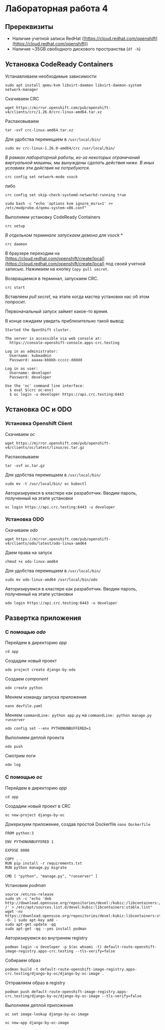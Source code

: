 # Лабораторная работа 4

## Пререквизиты

- Наличие учетной записи RedHat ([https://cloud.redhat.com/openshift](https://cloud.redhat.com/openshift))
- Наличие ~35GB свободного дискового пространства (`df -h`)

## Установка CodeReady Containers

Устанавливаем необходимые зависимости
```shell
sudo apt install qemu-kvm libvirt-daemon libvirt-daemon-system network-manager
```

Скачиваем CRC
```shell
wget https://mirror.openshift.com/pub/openshift-v4/clients/crc/1.26.0/crc-linux-amd64.tar.xz
```

Распаковываем
```shell
tar -xvf crc-linux-amd64.tar.xz
```

Для удобства перемещаем в `/usr/local/bin/`
```shell
sudo mv crc-linux-1.26.0-amd64/crc /usr/local/bin/
```

_В рамках лабораторной работы, из-за некоторых ограничений виртуальной машины, мы вынуждены сделать действия ниже. В иных условиях эти действия не потребуются._

```shell
crc config set network-mode vsock
```
либо
```shell
crc config set skip-check-systemd-networkd-running true
```

```shell
sudo bash -c "echo 'options kvm ignore_msrs=1' >> /etc/modprobe.d/qemu-system-x86.conf"
```

Выполняем установку CodeReady Containers
```shell
crc setup
```

_В отдельном терминале запускаем демона для vsock_ *
```shell
crc daemon
```

В браузере переходим на [https://cloud.redhat.com/openshift/create/local](https://cloud.redhat.com/openshift/create/local) под своей учетной записью. Нажимаем на кнопку `Copy pull secret`.

Возвращаемся в терминал, запускаем CRC.
```shell
crc start
```

Вставляем _pull secret_, на этапе когда мастер установки нас об этом попросит.

Первоначальный запуск займет какое-то время.

В конце ожидаем увидеть приблизительно такой вывод:

```
Started the OpenShift cluster.

The server is accessible via web console at:
  https://console-openshift-console.apps-crc.testing

Log in as administrator:
  Username: kubeadmin
  Password: aaaaa-bbbbb-ccccc-ddddd

Log in as user:
  Username: developer
  Password: developer

Use the 'oc' command line interface:
  $ eval $(crc oc-env)
  $ oc login -u developer https://api.crc.testing:6443
```

## Установка OC и ODO

### Установка Openshift Client

Скачиваем _oc_
```shell
wget https://mirror.openshift.com/pub/openshift-v4/clients/oc/latest/linux/oc.tar.gz
```

Распаковываем
```shell
tar -xvf oc.tar.gz
```

Для удобства перемещаем в `/usr/local/bin/`
```shell
sudo mv -t /usr/local/bin/ oc kubectl
```

Авторизируемся в кластере как разработчик. Вводим пароль, полученный на этапе установки
```shell
oc login https://api.crc.testing:6443 -u developer
```

### Установка ODO

Скачиваем _odo_
```shell
wget https://mirror.openshift.com/pub/openshift-v4/clients/odo/latest/odo-linux-amd64
```

Даем права на запуск
```shell
chmod +x odo-linux-amd64
```

Для удобства перемещаем в `/usr/local/bin/`
```shell
sudo mv odo-linux-amd64 /usr/local/bin/odo
```

Авторизируемся в кластере как разработчик. Вводим пароль, полученный на этапе установки
```shell
odo login https://api.crc.testing:6443 -u developer
```

## Развертка приложения
### С помощью _odo_

Перейдем в директорию _app_
```shell
cd app
```

Создадим новый проект
```shell
odo project create django-by-odo
```

Создаем _component_
```shell
odo create python
```

Меняем команду запуска приложения
```shell
nano devfile.yaml
```
Меняем `commandLine: python app.py` на `commandLine: python manage.py runserver`

```shell
odo config set --env PYTHONUNBUFFERED=1
```

Выполняем деплой проекта
```shell
odo push
```

Смотрим логи
```shell
odo log
```

### С помощью _oc_

Перейдем в директорию _app_
```shell
cd app
```

Создадим новый проект в CRC
```shell
oc new-project django-by-oc
```

Докеризуем приложение, создав простой Dockerfile `nano Dockerfile`
```Docker
FROM python:3

ENV PYTHONUNBUFFERED 1

EXPOSE 8000

COPY . .
RUN pip install -r requirements.txt
RUN python manage.py migrate

CMD [ "python", "manage.py", "runserver" ]
```

Установим _podman_
```shell
source /etc/os-release
sudo sh -c "echo 'deb http://download.opensuse.org/repositories/devel:/kubic:/libcontainers:/stable/xUbuntu_${VERSION_ID}/ /' > /etc/apt/sources.list.d/devel:kubic:libcontainers:stable.list"
wget -nv https://download.opensuse.org/repositories/devel:kubic:libcontainers:stable/xUbuntu_${VERSION_ID}/Release.key -O- | sudo apt-key add -
sudo apt-get update -qq
sudo apt-get -qq --yes install podman
```

Авторизируемся во внутринем registry
```shell
podman login -u developer -p $(oc whoami -t) default-route-openshift-image-registry.apps-crc.testing --tls-verify=false
```

Собираем образ
```shell
podman build -t default-route-openshift-image-registry.apps-crc.testing/django-by-oc/django-by-oc-image .
```

Отправляем образ в registry
```shell
podman push default-route-openshift-image-registry.apps-crc.testing/django-by-oc/django-by-oc-image --tls-verify=false
```

Выполняем деплой приложения
```shell
oc set image-lookup django-by-oc-image

oc new-app django-by-oc-image
```
